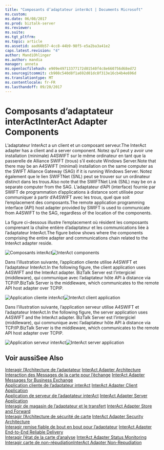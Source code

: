 ```yaml
---
title: "Composants d’adaptateur interAct | Documents Microsoft"
ms.custom: 
ms.date: 06/08/2017
ms.prod: biztalk-server
ms.reviewer: 
ms.suite: 
ms.tgt_pltfrm: 
ms.topic: article
ms.assetid: aad60b57-4cc8-44b9-98f5-e5a2ba3a41e2
caps.latest.revision: "4"
author: MandiOhlinger
ms.author: mandia
manager: anneta
ms.openlocfilehash: e909e49713377172d01540f4c8e660756d68ed72
ms.sourcegitcommit: cb908c540d8f1a692d01dc8f313e16cb4b4e696d
ms.translationtype: MT
ms.contentlocale: fr-FR
ms.lasthandoff: 09/20/2017
---
```

# <a name="interact-adapter-components"></a><span data-ttu-id="84d04-102">Composants d’adaptateur interAct</span><span class="sxs-lookup"><span data-stu-id="84d04-102">InterAct Adapter Components</span></span>
<span data-ttu-id="84d04-103">L’adaptateur InterAct a un client et un composant serveur.</span><span class="sxs-lookup"><span data-stu-id="84d04-103">The InterAct adapter has a client and a server component.</span></span> <span data-ttu-id="84d04-104">Notez qu’il peut y avoir une installation (minimale) A4SWIFT sur le même ordinateur en tant que la passerelle de Alliance SWIFT (trous) s’il exécute Windows Server.</span><span class="sxs-lookup"><span data-stu-id="84d04-104">Note that there may be an A4SWIFT (minimal) installation on the same computer as the SWIFT Alliance Gateway (SAG) if it is running Windows Server.</span></span> <span data-ttu-id="84d04-105">Notez également que le lien SWIFTNet (SNL) peut se trouver sur un ordinateur distinct dans les trous.</span><span class="sxs-lookup"><span data-stu-id="84d04-105">Also note that the SWIFTNet Link (SNL) may be on a separate computer from the SAG.</span></span> <span data-ttu-id="84d04-106">L’adaptateur d’API (interface) fournie par SWIFT de programmation d’applications à distance sont utilisée pour communiquer à partir d’A4SWIFT avec les trous, quel que soit l’emplacement des composants.</span><span class="sxs-lookup"><span data-stu-id="84d04-106">The remote application programming interface (API) host adapter provided by SWIFT is used to communicate from A4SWIFT to the SAG, regardless of the location of the components.</span></span>  
  
 <span data-ttu-id="84d04-107">La figure ci-dessous illustre l’emplacement où résident les composants comprenant la chaîne entière d’adaptateur et les communications liée à l’adaptateur InterAct.</span><span class="sxs-lookup"><span data-stu-id="84d04-107">The figure below shows where the components comprising the entire adapter and communications chain related to the InterAct adapter reside.</span></span>  
  
 <span data-ttu-id="84d04-108">![Composants interAct](../../adapters-and-accelerators/fileact-interact/media/cf257c5a-3668-4aff-bce9-7acc6eb672bd.gif "cf257c5a-3668-4aff-bce9-7acc6eb672bd")</span><span class="sxs-lookup"><span data-stu-id="84d04-108">![InterAct components](../../adapters-and-accelerators/fileact-interact/media/cf257c5a-3668-4aff-bce9-7acc6eb672bd.gif "cf257c5a-3668-4aff-bce9-7acc6eb672bd")</span></span>  
  
 <span data-ttu-id="84d04-109">Dans l’illustration suivante, l’application cliente utilise A4SWIFT et l’adaptateur InterAct.</span><span class="sxs-lookup"><span data-stu-id="84d04-109">In the following figure, the client application uses A4SWIFT and the InterAct adapter.</span></span> <span data-ttu-id="84d04-110">BizTalk Server est l’intergiciel (middleware), qui communique avec l’adaptateur hôte API à distance via TCP/IP.</span><span class="sxs-lookup"><span data-stu-id="84d04-110">BizTalk Server is the middleware, which communicates to the remote API host adapter over TCPIP.</span></span>  
  
 <span data-ttu-id="84d04-111">![Application cliente interAct](../../adapters-and-accelerators/fileact-interact/media/7aeada39-6264-498b-92e8-303eb0cf369b.gif "7aeada39-6264-498b-92e8-303eb0cf369b")</span><span class="sxs-lookup"><span data-stu-id="84d04-111">![InterAct client application](../../adapters-and-accelerators/fileact-interact/media/7aeada39-6264-498b-92e8-303eb0cf369b.gif "7aeada39-6264-498b-92e8-303eb0cf369b")</span></span>  
  
 <span data-ttu-id="84d04-112">Dans l’illustration suivante, l’application serveur utilise A4SWIFT et l’adaptateur InterAct.</span><span class="sxs-lookup"><span data-stu-id="84d04-112">In the following figure, the server application uses A4SWIFT and the InterAct adapter.</span></span> <span data-ttu-id="84d04-113">BizTalk Server est l’intergiciel (middleware), qui communique avec l’adaptateur hôte API à distance via TCP/IP.</span><span class="sxs-lookup"><span data-stu-id="84d04-113">BizTalk Server is the middleware, which communicates to the remote API host adapter over TCPIP.</span></span>  
  
 <span data-ttu-id="84d04-114">![Application serveur interAct](../../adapters-and-accelerators/fileact-interact/media/51cbae6a-41e9-4a50-9574-5e86bc04ddba.gif "51cbae6a-41e9-4a50-9574-5e86bc04ddba")</span><span class="sxs-lookup"><span data-stu-id="84d04-114">![InterAct server application](../../adapters-and-accelerators/fileact-interact/media/51cbae6a-41e9-4a50-9574-5e86bc04ddba.gif "51cbae6a-41e9-4a50-9574-5e86bc04ddba")</span></span>  
  
## <a name="see-also"></a><span data-ttu-id="84d04-115">Voir aussi</span><span class="sxs-lookup"><span data-stu-id="84d04-115">See Also</span></span>  
 <span data-ttu-id="84d04-116">[Interagir l’Architecture de l’adaptateur](../../adapters-and-accelerators/fileact-interact/interact-adapter-architecture.md) </span><span class="sxs-lookup"><span data-stu-id="84d04-116">[InterAct Adapter Architecture](../../adapters-and-accelerators/fileact-interact/interact-adapter-architecture.md) </span></span>  
 <span data-ttu-id="84d04-117">[Interaction des Messages de la carte pour l’échange](../../adapters-and-accelerators/fileact-interact/interact-adapter-messages-for-business-exchange.md) </span><span class="sxs-lookup"><span data-stu-id="84d04-117">[InterAct Adapter Messages for Business Exchange](../../adapters-and-accelerators/fileact-interact/interact-adapter-messages-for-business-exchange.md) </span></span>  
 <span data-ttu-id="84d04-118">[Application cliente de l’adaptateur interAct](../../adapters-and-accelerators/fileact-interact/interact-adapter-client-application.md) </span><span class="sxs-lookup"><span data-stu-id="84d04-118">[InterAct Adapter Client Application](../../adapters-and-accelerators/fileact-interact/interact-adapter-client-application.md) </span></span>  
 <span data-ttu-id="84d04-119">[Application de serveur de l’adaptateur interAct](../../adapters-and-accelerators/fileact-interact/interact-adapter-server-application.md) </span><span class="sxs-lookup"><span data-stu-id="84d04-119">[InterAct Adapter Server Application](../../adapters-and-accelerators/fileact-interact/interact-adapter-server-application.md) </span></span>  
 <span data-ttu-id="84d04-120">[Interagir de magasin de l’adaptateur et le transfert](../../adapters-and-accelerators/fileact-interact/interact-adapter-store-and-forward.md) </span><span class="sxs-lookup"><span data-stu-id="84d04-120">[InterAct Adapter Store and Forward](../../adapters-and-accelerators/fileact-interact/interact-adapter-store-and-forward.md) </span></span>  
 <span data-ttu-id="84d04-121">[Interagir l’Architecture de sécurité de carte](../../adapters-and-accelerators/fileact-interact/interact-adapter-security-architecture.md) </span><span class="sxs-lookup"><span data-stu-id="84d04-121">[InterAct Adapter Security Architecture](../../adapters-and-accelerators/fileact-interact/interact-adapter-security-architecture.md) </span></span>  
 <span data-ttu-id="84d04-122">[Interagir remise fiable de bout en bout pour l’adaptateur](../../adapters-and-accelerators/fileact-interact/interact-adapter-end-to-end-reliable-delivery.md) </span><span class="sxs-lookup"><span data-stu-id="84d04-122">[InterAct Adapter End-to-End Reliable Delivery](../../adapters-and-accelerators/fileact-interact/interact-adapter-end-to-end-reliable-delivery.md) </span></span>  
 <span data-ttu-id="84d04-123">[Interagir l’état de la carte d’analyse](../../adapters-and-accelerators/fileact-interact/interact-adapter-status-monitoring.md) </span><span class="sxs-lookup"><span data-stu-id="84d04-123">[InterAct Adapter Status Monitoring](../../adapters-and-accelerators/fileact-interact/interact-adapter-status-monitoring.md) </span></span>  
 [<span data-ttu-id="84d04-124">Interagir carte de non-répudiation</span><span class="sxs-lookup"><span data-stu-id="84d04-124">InterAct Adapter Non-Repudiation</span></span>](../../adapters-and-accelerators/fileact-interact/interact-adapter-non-repudiation.md)